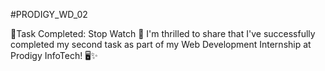 #PRODIGY_WD_02

🚀Task Completed: Stop Watch 🎉 I'm thrilled to share that I've successfully completed my second task as part of my Web Development Internship at Prodigy InfoTech! 🖥️✨

